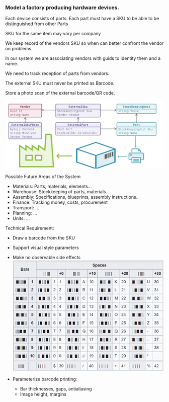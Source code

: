 ### Model a factory producing hardware devices.

Each device consists of parts.
Each part must have a SKU to be able to be distinguished from other Parts

SKU for the same item may vary per company

We keep record of the vendors SKU so when can better confront the vendor on problems.

In our system we are associating vendors with guids to identity them and a name.

We need to track reception of parts from vendors.

The external SKU must never be printed as Barcode.

Store a photo scan of the external barcode/QR code.

![img.png](img.png)

Possible Future Areas of the System

* Materials: Parts, materials, elements...
* Warehouse: Stockkeeping of parts, materials..
* Assembly: Specifications, blueprints, assembly instructions..
* Finance: Tracking money, costs, procurement
* Transport: ...
* Planning: ...
* Units: ...

Technical Requirement:
* Draw a barcode from the SKU
* Support visual style parameters
* Make no observable side effects
![img_1.png](img_1.png)

* Parameterize barcode printing:
  * Bar thicknesses, gaps, antialiasing
  * Image height, margins